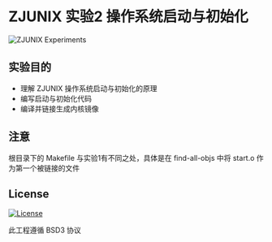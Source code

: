 # ZJUNIX 实验2 操作系统启动与初始化

![ZJUNIX Experiments](https://img.shields.io/badge/ZJUNIX-Experiment2-blue.svg)

## 实验目的

- 理解 ZJUNIX 操作系统启动与初始化的原理
- 编写启动与初始化代码
- 编译并链接生成内核镜像

## 注意

根目录下的 Makefile 与实验1有不同之处，具体是在 find-all-objs 中将 start.o 作为第一个被链接的文件

## License

[![License](https://img.shields.io/badge/License-BSD%203--Clause-blue.svg)](./LICENSE)

此工程遵循 BSD3 协议